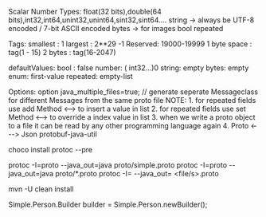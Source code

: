 Scalar Number Types:
    float(32 bits),double(64 bits),int32,int64,unint32,unint64,sint32,sint64....
    string -> always be UTF-8 encoded / 7-bit ASCII encoded 
    bytes -> for images 
    bool
    repeated

Tags:
    smallest : 1 
    largest : 2**29 -1
    Reserved: 19000-19999
    1 byte space : tag(1 - 15)
    2 bytes : tag(16-2047)

defaultValues:
    bool : false
    number: ( int32...)0
    string: empty
    bytes: empty
    enum: first-value
    repeated: empty-list

Options:
    option java_multiple_files=true; // generate seperate Messageclass for different Messages from the same proto file
NOTE:
    1. for repeated fields use add Method <--> to insert a value in list
    2. for repeated fields use set Method <--> to override a index value in list 
    3. when we write a proto object to a file it can be read by any other programming language again
    4. Proto <---> Json <artifactId>protobuf-java-util</artifactId>


[comment]: <> (Installation Commands)
choco install protoc --pre 

[comment]: <> (Protoc Commands)

protoc -I=proto --java_out=java proto/simple.proto
protoc -I=proto --java_out=java proto/*.proto
protoc -I=<input-folder-path> --java_out=<output-dir> <file/s>.proto


[comment]: <> (Build Commands)
mvn -U clean install


Simple.Person.Builder builder = Simple.Person.newBuilder();